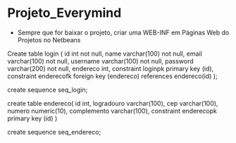 # Projeto_Everymind
- Sempre que for baixar o projeto, criar uma WEB-INF em Páginas Web do Projetos no Netbeans


Create table login ( 
	id int not null, 
	name varchar(100) not null, 
	email varchar(100) not null, 
	username varchar(100) not null, 
	password varchar(200) not null,
	endereco int,
	constraint loginpk primary key (id),
	constraint enderecofk foreign key (endereco) references endereco(id)
);

create sequence seq_login;

create table endereco(
id int,
logradouro varchar(100),
cep varchar(100),
numero numeric(10),
complemento varchar(100),
constraint enderecopk primary key (id)
)


create sequence seq_endereco;
